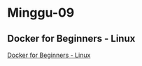 # Minggu-09
## Docker for Beginners - Linux

[Docker for Beginners - Linux](docker-for-beginners-linux.md)<br>


